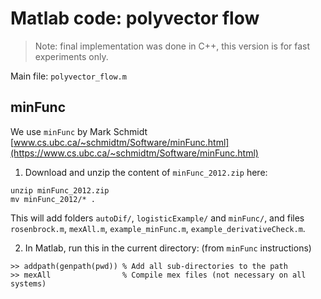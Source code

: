 # Matlab code: polyvector flow

> Note: final implementation was done in C++, this version is for fast experiments only.

Main file: `polyvector_flow.m`

## minFunc
We use `minFunc` by Mark Schmidt [www.cs.ubc.ca/~schmidtm/Software/minFunc.html](https://www.cs.ubc.ca/~schmidtm/Software/minFunc.html)
 
 1. Download and unzip the content of `minFunc_2012.zip` here: 
  ```
  unzip minFunc_2012.zip
  mv minFunc_2012/* .
  ```
  This will add folders `autoDif/`, `logisticExample/` and `minFunc/`, and files `rosenbrock.m`, `mexAll.m`, `example_minFunc.m`, `example_derivativeCheck.m`.

 2. In Matlab, run this in the current directory: (from `minFunc` instructions)
 ```
>> addpath(genpath(pwd)) % Add all sub-directories to the path
>> mexAll                % Compile mex files (not necessary on all systems)
 ```
